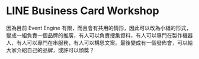 # LINE Business Card Workshop

因為目前 Event Engine 有限，而且會有共用的情形，因此可以改為小組的形式，變成一組負責一個品牌的推廣，有人可以負責搜集資料，有人可以專門在製作機器人，有人可以專門在串服務，有人可以構思文案。最後變成有一個發佈會，可以給大家介紹自己的品牌，或許可以頒獎？